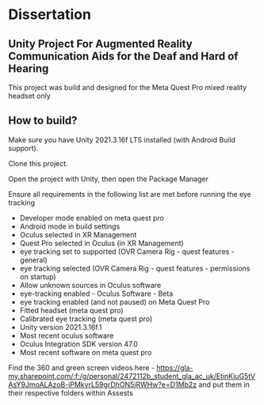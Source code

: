 # Dissertation
## Unity Project For Augmented Reality Communication Aids for the Deaf and Hard of Hearing

This project was build and designed for the Meta Quest Pro mixed reality headset only

## How to build?
Make sure you have Unity 2021.3.16f LTS installed (with Android Build support).

Clone this project.

Open the project with Unity, then open the Package Manager

Ensure all requirements in the following list are met before running the eye tracking
   - Developer mode enabled on meta quest pro
   - Android mode in build settings
  -  Oculus selected in XR Management
  -  Quest Pro selected in Oculus (in XR Management)
   - eye tracking set to supported (OVR Camera Rig - quest features - general)
  -  eye tracking selected (OVR Camera Rig - quest features - permissions on startup)
   - Allow unknown sources in Oculus software
   - eye-tracking enabled - Oculus Software - Beta
   - eye tracking enabled (and not paused) on Meta Quest Pro
   - Fitted headset (meta quest pro)
   - Calibrated eye tracking (meta quest pro)
   - Unity version 2021.3.16f.1
   - Most recent oculus software
   - Oculus Integration SDK version 47.0
   - Most recent software on meta quest pro

Find the 360 and green screen videos here - https://gla-my.sharepoint.com/:f:/g/personal/2472112b_student_gla_ac_uk/EtinKiuG5tVAsY9JmoALAzoB-iPMkvrL59grDhON5jRWHw?e=D1Mb2z and put them in their respective folders within Assests
